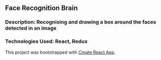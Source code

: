 ## Face Recognition Brain

### Description: Recognising and drawing a box around the faces detected in an image

### Technologies Used: React, Redux

This project was bootstrapped with [Create React App](https://github.com/facebookincubator/create-react-app).
